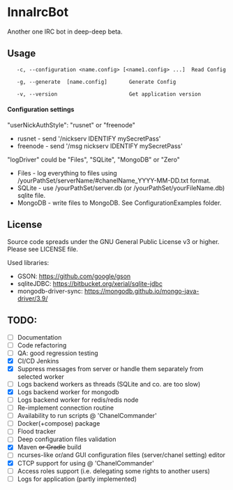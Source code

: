 # InnaIrcBot

Another one IRC bot in deep-deep beta.

## Usage
`  	-c, --configuration <name.config> [<name1.config> ...]	Read Config`

` 	-g, --generate	[name.config]		Generate Config`

` 	-v, --version						Get application version`
#### Configuration settings
"userNickAuthStyle": "rusnet" or "freenode"
* rusnet - send '/nickserv IDENTIFY mySecretPass'
* freenode - send '/msg nickserv IDENTIFY mySecretPass'

"logDriver" could be "Files", "SQLite", "MongoDB" or "Zero"
* Files - log everything to files using /yourPathSet/serverName/#chanelName_YYYY-MM-DD.txt format.
* SQLite - use /yourPathSet/server.db (or /yourPathSet/yourFileName.db) sqlite file.
* MongoDB - write files to MongoDB. See ConfigurationExamples folder.

## License
Source code spreads under the GNU General Public License v3 or higher. Please see LICENSE file.

Used libraries:
* GSON: https://github.com/google/gson
* sqliteJDBC: https://bitbucket.org/xerial/sqlite-jdbc
* mongodb-driver-sync: https://mongodb.github.io/mongo-java-driver/3.9/


## TODO:
- [ ] Documentation
- [ ] Code refactoring
- [ ] QA: good regression testing
- [x] CI/CD Jenkins
- [x] Suppress messages from server or handle them separately from selected worker
- [ ] Logs backend workers as threads (SQLite and co. are too slow)
- [x] Logs backend worker for mongodb 
- [ ] Logs backend worker for redis/redis node
- [ ] Re-implement connection routine
- [ ] Availability to run scripts @ 'ChanelCommander' 
- [ ] Docker(+compose) package
- [ ] Flood tracker
- [ ] Deep configuration files validation
- [x] Maven ~~or Gradle~~ build
- [ ] ncurses-like or/and GUI configuration files (server/chanel setting) editor
- [x] CTCP support for using @ 'ChanelCommander'
- [ ] Access roles support (i.e. delegating some rights to another users)
- [ ] Logs for application (partly implemented)
